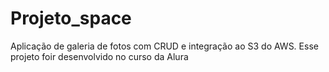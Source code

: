 # Projeto_space

Aplicação de galeria de fotos com CRUD e integração ao S3 do AWS. Esse projeto foir desenvolvido no curso da Alura
